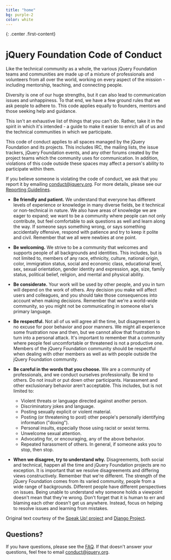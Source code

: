 ```yaml
---
title: "home"
bg: purple-2
color: white
---
```


{: .center .first-content}
# jQuery Foundation Code of Conduct

Like the technical community as a whole, the various jQuery Foundation teams and communities are made up of a mixture of professionals and volunteers from all over the world, working on every aspect of the mission - including mentorship, teaching, and connecting people.

Diversity is one of our huge strengths, but it can also lead to communication issues and unhappiness. To that end, we have a few ground rules that we ask people to adhere to. This code applies equally to founders, mentors and those seeking help and guidance.

This isn't an exhaustive list of things that you can't do. Rather, take it in the spirit in which it's intended - a guide to make it easier to enrich all of us and the technical communities in which we participate.

This code of conduct applies to all spaces managed by the jQuery Foundation and its projects. This includes IRC, the mailing lists, the issue trackers, jQuery Foundation events, and any other forums created by the project teams which the community uses for communication. In addition, violations of this code outside these spaces may affect a person's ability to participate within them.

If you believe someone is violating the code of conduct, we ask that you report it by emailing [conduct@jquery.org][]. For more details, please see our [Reporting Guidelines][].

* **Be friendly and patient.**
We understand that everyone has different levels of experience or knowledge in many diverse fields, be it technical or non-technical in nature. We also have areas of knowledge we are eager to expand; we want to be a community where people can not only contribute, but feel comfortable to ask questions as well and learn along the way. If someone says something wrong, or says something accidentally offensive, respond with patience and try to keep it polite and civil. Remember that we all were newbies at one point.

* **Be welcoming.** We strive to be a community that welcomes and supports people of all backgrounds and identities. This includes, but is not limited to, members of any race, ethnicity, culture, national origin, color, immigration status, social and economic class, educational level, sex, sexual orientation, gender identity and expression, age, size, family status, political belief, religion, and mental and physical ability.

* **Be considerate.** Your work will be used by other people, and you in turn will depend on the work of others. Any decision you make will affect users and colleagues, and you should take those consequences into account when making decisions. Remember that we're a world-wide community, so you might not be communicating in someone else's primary language.

* **Be respectful.** Not all of us will agree all the time, but disagreement is no excuse for poor behavior and poor manners. We might all experience some frustration now and then, but we cannot allow that frustration to turn into a personal attack. It's important to remember that a community where people feel uncomfortable or threatened is not a productive one. Members of the jQuery Foundation community should be respectful when dealing with other members as well as with people outside the jQuery Foundation community.

* **Be careful in the words that you choose.** We are a community of professionals, and we conduct ourselves professionally. Be kind to others. Do not insult or put down other participants. Harassment and other exclusionary behavior aren't acceptable. This includes, but is not limited to:
    * Violent threats or language directed against another person.
    * Discriminatory jokes and language.
    * Posting sexually explicit or violent material.
    * Posting (or threatening to post) other people's personally identifying information ("doxing").
    * Personal insults, especially those using racist or sexist terms.
    * Unwelcome sexual attention.
    * Advocating for, or encouraging, any of the above behavior.
    * Repeated harassment of others. In general, if someone asks you to stop, then stop.

* **When we disagree, try to understand why.** Disagreements, both social and technical, happen all the time and jQuery Foundation projects are no exception. It is important that we resolve disagreements and differing views constructively. Remember that we're different. The strength of the jQuery Foundation comes from its varied community, people from a wide range of backgrounds. Different people have different perspectives on issues. Being unable to understand why someone holds a viewpoint doesn't mean that they're wrong. Don't forget that it is human to err and blaming each other doesn't get us anywhere. Instead, focus on helping to resolve issues and learning from mistakes.

Original text courtesy of the [Speak Up! project][] and [Django Project][].

## Questions?

If you have questions, please see the [FAQ][]. If that doesn't answer your questions, feel free to email [conduct@jquery.org][].

[conduct@jquery.org]: mailto:conduct@jquery.org
[Reporting Guidelines]: #030-reporting
[Speak Up! project]: http://speakup.io/coc.html
[Django Project]: https://www.djangoproject.com/conduct/
[FAQ]: #020-faq
